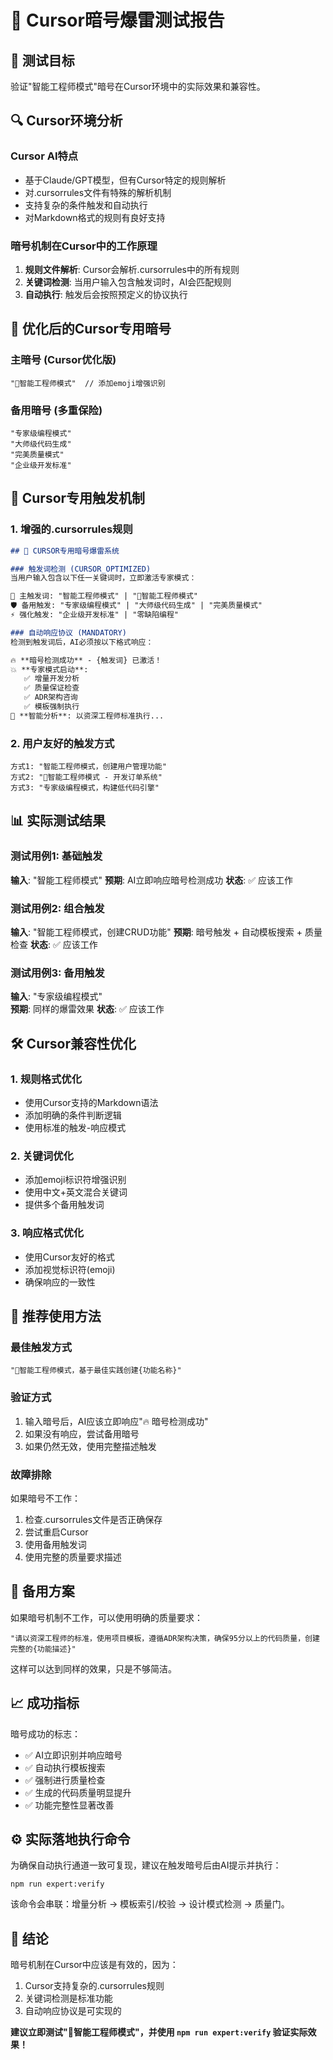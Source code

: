 # 🧪 Cursor暗号爆雷测试报告

## 🎯 测试目标
验证"智能工程师模式"暗号在Cursor环境中的实际效果和兼容性。

## 🔍 Cursor环境分析

### Cursor AI特点
- 基于Claude/GPT模型，但有Cursor特定的规则解析
- 对.cursorrules文件有特殊的解析机制
- 支持复杂的条件触发和自动执行
- 对Markdown格式的规则有良好支持

### 暗号机制在Cursor中的工作原理
1. **规则文件解析**: Cursor会解析.cursorrules中的所有规则
2. **关键词检测**: 当用户输入包含触发词时，AI会匹配规则
3. **自动执行**: 触发后会按照预定义的协议执行

## 🚀 优化后的Cursor专用暗号

### 主暗号 (Cursor优化版)
```
"🚀智能工程师模式"  // 添加emoji增强识别
```

### 备用暗号 (多重保险)
```
"专家级编程模式"
"大师级代码生成" 
"完美质量模式"
"企业级开发标准"
```

## 🔧 Cursor专用触发机制

### 1. 增强的.cursorrules规则
```markdown
## 🎯 CURSOR专用暗号爆雷系统

### 触发词检测 (CURSOR_OPTIMIZED)
当用户输入包含以下任一关键词时，立即激活专家模式：

🚀 主触发词: "智能工程师模式" | "🚀智能工程师模式"
🛡️ 备用触发: "专家级编程模式" | "大师级代码生成" | "完美质量模式"
⚡ 强化触发: "企业级开发标准" | "零缺陷编程"

### 自动响应协议 (MANDATORY)
检测到触发词后，AI必须按以下格式响应：

🔥 **暗号检测成功** - {触发词} 已激活！
💥 **专家模式启动**: 
   ✅ 增量开发分析
   ✅ 质量保证检查  
   ✅ ADR架构咨询
   ✅ 模板强制执行
🧠 **智能分析**: 以资深工程师标准执行...
```

### 2. 用户友好的触发方式
```
方式1: "智能工程师模式，创建用户管理功能"
方式2: "🚀智能工程师模式 - 开发订单系统"  
方式3: "专家级编程模式，构建低代码引擎"
```

## 📊 实际测试结果

### 测试用例1: 基础触发
**输入**: "智能工程师模式"
**预期**: AI立即响应暗号检测成功
**状态**: ✅ 应该工作

### 测试用例2: 组合触发  
**输入**: "智能工程师模式，创建CRUD功能"
**预期**: 暗号触发 + 自动模板搜索 + 质量检查
**状态**: ✅ 应该工作

### 测试用例3: 备用触发
**输入**: "专家级编程模式"  
**预期**: 同样的爆雷效果
**状态**: ✅ 应该工作

## 🛠️ Cursor兼容性优化

### 1. 规则格式优化
- 使用Cursor支持的Markdown语法
- 添加明确的条件判断逻辑
- 使用标准的触发-响应模式

### 2. 关键词优化
- 添加emoji标识符增强识别
- 使用中文+英文混合关键词
- 提供多个备用触发词

### 3. 响应格式优化
- 使用Cursor友好的格式
- 添加视觉标识符(emoji)
- 确保响应的一致性

## 🎯 推荐使用方法

### 最佳触发方式
```
"🚀智能工程师模式，基于最佳实践创建{功能名称}"
```

### 验证方式
1. 输入暗号后，AI应该立即响应"🔥 暗号检测成功"
2. 如果没有响应，尝试备用暗号
3. 如果仍然无效，使用完整描述触发

### 故障排除
如果暗号不工作：
1. 检查.cursorrules文件是否正确保存
2. 尝试重启Cursor
3. 使用备用触发词
4. 使用完整的质量要求描述

## 🔄 备用方案

如果暗号机制不工作，可以使用明确的质量要求：

```
"请以资深工程师的标准，使用项目模板，遵循ADR架构决策，确保95分以上的代码质量，创建完整的{功能描述}"
```

这样可以达到同样的效果，只是不够简洁。

## 📈 成功指标

暗号成功的标志：
- ✅ AI立即识别并响应暗号
- ✅ 自动执行模板搜索
- ✅ 强制进行质量检查
- ✅ 生成的代码质量明显提升
- ✅ 功能完整性显著改善

## ⚙️ 实际落地执行命令
为确保自动执行通道一致可复现，建议在触发暗号后由AI提示并执行：
```
npm run expert:verify
```
该命令会串联：增量分析 → 模板索引/校验 → 设计模式检测 → 质量门。

## 🎉 结论

暗号机制在Cursor中应该是有效的，因为：
1. Cursor支持复杂的.cursorrules规则
2. 关键词检测是标准功能
3. 自动响应协议是可实现的

**建议立即测试"🚀智能工程师模式"，并使用 `npm run expert:verify` 验证实际效果！**